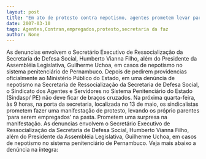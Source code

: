 ```yaml
---
layout: post
title: "Em ato de protesto contra nepotismo, agentes prometem levar parentes para serem empregados em secretaria"
date: 2007-03-10
tags: Agentes,Contran,empregados,protesto,secretaria da faz
author: None
---
```

As denuncias envolvem o Secretário Executivo de Ressocialização da Secretaria de Defesa Social, Humberto Vianna Filho, além do Presidente da Assembléia Legislativa, Guilherme Uchoa, em casos de nepotismo no sistema penitenciário de Pernambuco. 
Depois de pedirem providencias oficialmente ao Ministério Público do Estado, em uma denúncia de nepotismo na Secretaria de Ressocialização da Secretaria de Defesa Social, o Sindicato dos Agentes e Servidores no Sistema Penitenciário do Estado (Sindasp/ PE) não deve ficar de braços cruzados. 
Na próxima quarta-feira, às 9 horas, na porta da secretaria, localizada no 13 de maio, os sindicalistas prometem fazer uma manifestação de protesto, levando os próprio parentes ‘para serem empregados’ na pasta. Prometem uma surpresa na manifestação.
As denuncias envolvem o Secretário Executivo de Ressocialização da Secretaria de Defesa Social, Humberto Vianna Filho, além do Presidente da Assembléia Legislativa, Guilherme Uchoa, em casos de nepotismo no sistema penitenciário de Pernambuco. 
Veja mais abaixo a denúncia na íntegra: 